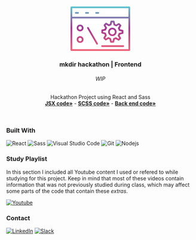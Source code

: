 <div id="top"></div>
<!-- PROJECT LOGO -->
<br />
<div align="center">
  <a href="https://github.com/NivaldoFarias/mkdir-hackathon-frontend">
    <img src="https://github.com/NivaldoFarias/mkdir-hackathon-frontend/blob/main/src/assets/mkdir-%20hackathon.png" alt="Logo" width="160">
  </a>

<h3 align="center">mkdir hackathon | Frontend</h3>
  <h6 align="center">WIP</h6>
  <p align="center">
    Hackathon Project using React and Sass
    <br />
    <a href="https://github.com/NivaldoFarias/mkdir-hackathon-frontend/tree/main/src"><strong>JSX code»</strong></a>
    -
    <a href="https://github.com/NivaldoFarias/mkdir-hackathon-frontend/blob/main/src/index.scss"><strong>SCSS code»</strong></a>
     -
    <a href="https://github.com/NivaldoFarias/mkdir-hackathon-backend#readme"><strong>Back end code»</strong></a>
</div>

<br />

### Built With

![React](https://img.shields.io/badge/React-20232A?style=for-the-badge&logo=react&logoColor=61DAFB)
![Sass](https://img.shields.io/badge/Sass-CC6699?style=for-the-badge&logo=sass&logoColor=white)
![Visual Studio Code](https://img.shields.io/badge/Visual%20Studio%20Code-0078d7.svg?style=for-the-badge&logo=visual-studio-code&logoColor=white)
![Git](https://img.shields.io/badge/git-%23F05033.svg?style=for-the-badge&logo=git&logoColor=white)
![Nodejs](https://img.shields.io/badge/Node.js-43853D?style=for-the-badge&logo=node.js&logoColor=white)

<!-- Study Playlist -->

### Study Playlist

In this section I included all Youtube content I used or refered to while studying for this project. Keep in mind that most of these videos contain information that was not previously studied during class, which may affect some parts of the code that contain these _extras_.

<a href="https://youtube.com/playlist?list=PLoZj33I2-ANTWqU331l3ZGlZV8I7rr5ZN">![Youtube](https://img.shields.io/badge/YouTube-FF0000?style=for-the-badge&logo=youtube&logoColor=white)</a>

<!-- CONTACT -->

### Contact 

[![LinkedIn][linkedin-shield]][linkedin-url]
[![Slack][slack-shield]][slack-url]

<!-- ### Contributors -->

<!-- MARKDOWN LINKS & IMAGES -->

[linkedin-shield]: https://img.shields.io/badge/-LinkedIn-black.svg?style=for-the-badge&logo=linkedin&colorB=blue
[linkedin-url]: https://www.linkedin.com/in/nivaldofarias/
[slack-shield]: https://img.shields.io/badge/Slack-4A154B?style=for-the-badge&logo=slack&logoColor=white
[slack-url]: https://driventurmas.slack.com/team/U02T6V2D8D8/
